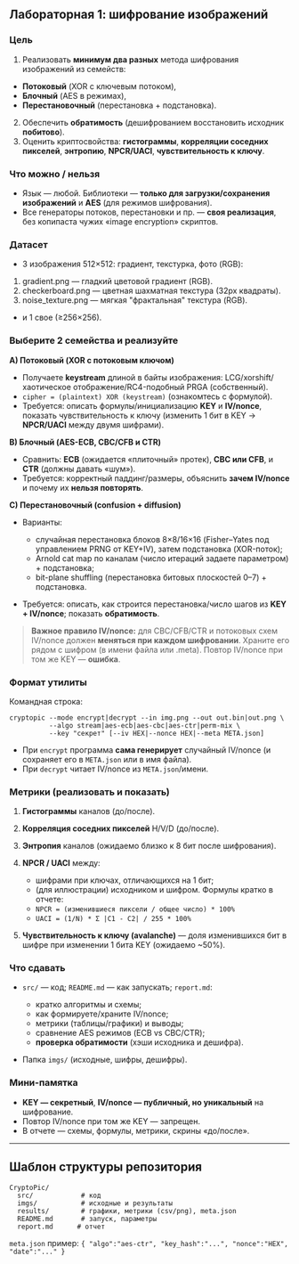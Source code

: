 ## Лабораторная 1: шифрование изображений

### Цель

1. Реализовать **минимум два разных** метода шифрования изображений из семейств:

* **Потоковый** (XOR с ключевым потоком),
* **Блочный** (AES в режимах),
* **Перестановочный** (перестановка + подстановка).

2. Обеспечить **обратимость** (дешифрованием восстановить исходник **побитово**).
3. Оценить криптосвойства: **гистограммы**, **корреляции соседних пикселей**, **энтропию**, **NPCR/UACI**, **чувствительность к ключу**.

### Что можно / нельзя

* Язык — любой. Библиотеки — **только для загрузки/сохранения изображений** и **AES** (для режимов шифрования).
* Все генераторы потоков, перестановки и пр. — **своя реализация**, без копипаста чужих «image encryption» скриптов.

### Датасет

* 3 изображения 512×512: градиент, текстурка, фото (RGB):

1) gradient.png       — гладкий цветовой градиент (RGB).
2) checkerboard.png   — цветная шахматная текстура (32px квадраты).
3) noise_texture.png  — мягкая "фрактальная" текстура (RGB).
* и 1 свое (≥256×256).

### Выберите **2 семейства** и реализуйте

**A) Потоковый (XOR с потоковым ключом)**

* Получаете **keystream** длиной в байты изображения: LCG/xorshift/хаотическое отображение/RC4-подобный PRGA (собственный).
* `cipher = (plaintext) XOR (keystream)` (ознакомтесь с формулой).
* Требуется: описать формулы/инициализацию **KEY** и **IV/nonce**, показать чувствительность к ключу (изменить 1 бит в KEY → **NPCR/UACI** между двумя шифрами).

**B) Блочный (AES-ECB, CBC/CFB и CTR)**

* Сравнить: **ECB** (ожидается «плиточный» протек), **CBC или CFB**, и **CTR** (должны давать «шум»).
* Требуется: корректный паддинг/размеры, объяснить **зачем IV/nonce** и почему их **нельзя повторять**.

**C) Перестановочный (confusion + diffusion)**

* Варианты:

  * случайная перестановка блоков 8×8/16×16 (Fisher–Yates под управлением PRNG от KEY+IV), затем подстановка (XOR-поток);
  * Arnold cat map по каналам (число итераций задаете параметром) + подстановка;
  * bit-plane shuffling (перестановка битовых плоскостей 0–7) + подстановка.
* Требуется: описать, как строится перестановка/число шагов из **KEY + IV/nonce**; показать **обратимость**.

> **Важное правило IV/nonce:** для CBC/CFB/CTR и потоковых схем IV/nonce должен **меняться при каждом шифровании**. Храните его рядом с шифром (в имени файла или .meta). Повтор IV/nonce при том же KEY — **ошибка**.

### Формат утилиты

Командная строка:

```
cryptopic --mode encrypt|decrypt --in img.png --out out.bin|out.png \
          --algo stream|aes-ecb|aes-cbc|aes-ctr|perm-mix \
          --key "секрет" [--iv HEX|--nonce HEX|--meta META.json]
```

* При `encrypt` программа **сама генерирует** случайный IV/nonce (и сохраняет его в `META.json` или в имя файла).
* При `decrypt` читает IV/nonce из `META.json`/имени.

### Метрики (реализовать и показать)

1. **Гистограммы** каналов (до/после).
2. **Корреляция соседних пикселей** H/V/D (до/после).
3. **Энтропия** каналов (ожидаемо близко к 8 бит после шифрования).
4. **NPCR / UACI** между:

   * шифрами при ключах, отличающихся на 1 бит;
   * (для иллюстрации) исходником и шифром.
     Формулы кратко в отчете:
   * `NPCR = (изменившиеся пиксели / общее число) * 100%`
   * `UACI = (1/N) * Σ |C1 - C2| / 255 * 100%`
5. **Чувствительность к ключу (avalanche)** — доля изменившихся бит в шифре при изменении 1 бита KEY (ожидаемо ~50%).

### Что сдавать

* `src/` — код; `README.md` — как запускать; `report.md`:

  * кратко алгоритмы и схемы;
  * как формируете/храните IV/nonce;
  * метрики (таблицы/графики) и выводы;
  * сравнение AES режимов (ECB vs CBC/CTR);
  * **проверка обратимости** (хэши исходника и дешифра).
* Папка `imgs/` (исходные, шифры, дешифры).

### Мини-памятка

* **KEY — секретный**, **IV/nonce — публичный, но уникальный** на шифрование.
* Повтор IV/nonce при том же KEY — запрещен.
* В отчете — схемы, формулы, метрики, скрины «до/после».

---
## Шаблон структуры репозитория

```
CryptoPic/
  src/            # код
  imgs/           # исходные и результаты
  results/        # графики, метрики (csv/png), meta.json
  README.md       # запуск, параметры
  report.md      # отчет
```

`meta.json` пример: `{ "algo":"aes-ctr", "key_hash":"...", "nonce":"HEX", "date":"..." }`
